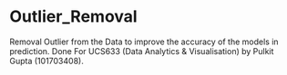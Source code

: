 # Outlier_Removal
 
Removal Outlier from the Data to improve the accuracy of the models in prediction.
Done For UCS633 (Data Analytics & Visualisation) by Pulkit Gupta (101703408).
